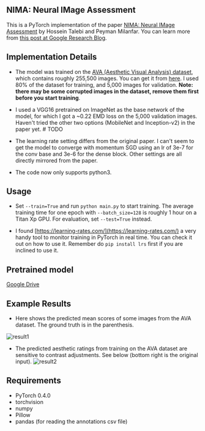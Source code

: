 ## NIMA: Neural IMage Assessment

This is a PyTorch implementation of the paper [NIMA: Neural IMage Assessment](https://arxiv.org/abs/1709.05424) by Hossein Talebi and Peyman Milanfar. You can learn more from [this post at Google Research Blog](https://research.googleblog.com/2017/12/introducing-nima-neural-image-assessment.html).

## Implementation Details

+ The model was trained on the [AVA (Aesthetic Visual Analysis) dataset](http://refbase.cvc.uab.es/files/MMP2012a.pdf), which contains roughly 255,500 images. You can get it from [here](https://github.com/mtobeiyf/ava_downloader). I used 80% of the dataset for training, and 5,000 images for validation. **Note: there may be some corrupted images in the dataset, remove them first before you start training**.

+ I used a VGG16 pretrained on ImageNet as the base network of the model, for which I got a ~0.22 EMD loss on the 5,000 validation images. Haven't tried the other two options (MobileNet and Inception-v2) in the paper yet. # TODO

+ The learning rate setting differs from the original paper. I can't seem to get the model to converge with momentum SGD using an lr of 3e-7 for the conv base and 3e-6 for the dense block. Other settings are all directly mirrored from the paper.

+ The code now only supports python3.

## Usage

+ Set ```--train=True``` and run ```python main.py``` to start training. The average training time for one epoch with ```--batch_size=128``` is roughly 1 hour on a Titan Xp GPU. For evaluation, set ```--test=True``` instead.

+ I found [https://learning-rates.com/](https://learning-rates.com/) a very handy tool to monitor training in PyTorch in real time. You can check it out on how to use it. Remember do ```pip install lrs``` first if you are inclined to use it.

## Pretrained model
[Google Drive](https://drive.google.com/open?id=1S7_fAbukcAc8hQwJ1vyQau3Rlz7q6NHJ)

## Example Results

+ Here shows the predicted mean scores of some images from the AVA dataset. The ground truth is in the parenthesis.

![result1](https://image.ibb.co/cTikie/results.jpg)

+ The predicted aesthetic ratings from training on the AVA dataset are sensitive to contrast adjustments. See below (bottom right is the original input).
![result2](https://image.ibb.co/i3zxwz/result_comp.jpg)

## Requirements

+ PyTorch 0.4.0
+ torchvision
+ numpy
+ Pillow
+ pandas (for reading the annotations csv file)
